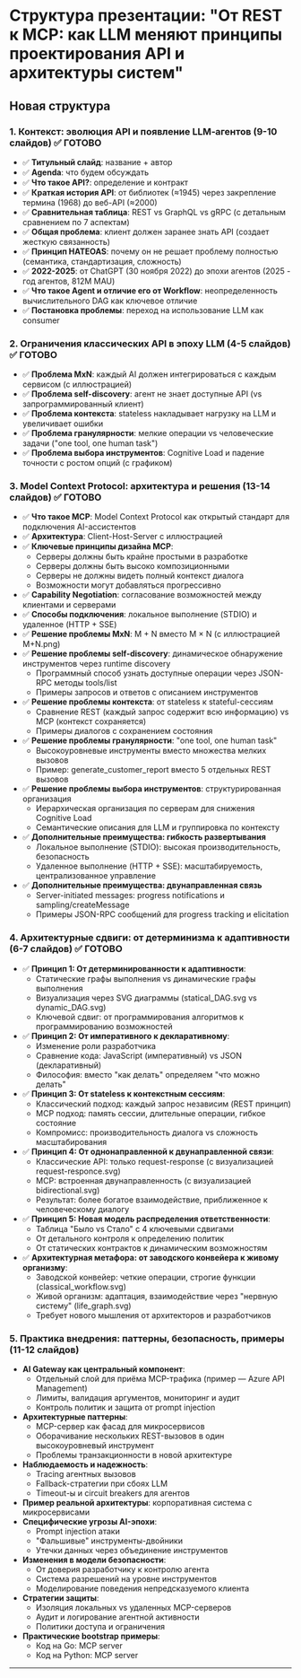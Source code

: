 # Структура презентации: "От REST к MCP: как LLM меняют принципы проектирования API и архитектуры систем"

## Новая структура

### 1. Контекст: эволюция API и появление LLM‑агентов (9-10 слайдов) ✅ ГОТОВО
- ✅ **Титульный слайд**: название + автор
- ✅ **Agenda**: что будем обсуждать
- ✅ **Что такое API?**: определение и контракт
- ✅ **Краткая история API**: от библиотек (≈1945) через закрепление термина (1968) до веб-API (≈2000)
- ✅ **Сравнительная таблица**: REST vs GraphQL vs gRPC (с детальным сравнением по 7 аспектам)
- ✅ **Общая проблема**: клиент должен заранее знать API (создает жесткую связанность)
- ✅ **Принцип HATEOAS**: почему он не решает проблему полностью (семантика, стандартизация, сложность)
- ✅ **2022-2025**: от ChatGPT (30 ноября 2022) до эпохи агентов (2025 - год агентов, 812M MAU)
- ✅ **Что такое Agent и отличие его от Workflow**: неопределенность вычислительного DAG как ключевое отличие
- ✅ **Постановка проблемы**: переход на использование LLM как consumer

### 2. Ограничения классических API в эпоху LLM (4-5 слайдов) ✅ ГОТОВО
- ✅ **Проблема MxN**: каждый AI должен интегрироваться с каждым сервисом (с иллюстрацией)
- ✅ **Проблема self-discovery**: агент не знает доступные API (vs запрограммированный клиент)
- ✅ **Проблема контекста**: stateless накладывает нагрузку на LLM и увеличивает ошибки
- ✅ **Проблема гранулярности**: мелкие операции vs человеческие задачи ("one tool, one human task")
- ✅ **Проблема выбора инструментов**: Cognitive Load и падение точности с ростом опций (с графиком)

### 3. Model Context Protocol: архитектура и решения (13-14 слайдов) ✅ ГОТОВО
- ✅ **Что такое MCP**: Model Context Protocol как открытый стандарт для подключения AI-ассистентов
- ✅ **Архитектура**: Client-Host-Server с иллюстрацией
- ✅ **Ключевые принципы дизайна MCP**:
  - Серверы должны быть крайне простыми в разработке
  - Серверы должны быть высоко композиционными
  - Серверы не должны видеть полный контекст диалога
  - Возможности могут добавляться прогрессивно
- ✅ **Capability Negotiation**: согласование возможностей между клиентами и серверами
- ✅ **Способы подключения**: локальное выполнение (STDIO) и удаленное (HTTP + SSE)
- ✅ **Решение проблемы MxN**: M + N вместо M × N (с иллюстрацией M+N.png)
- ✅ **Решение проблемы self-discovery**: динамическое обнаружение инструментов через runtime discovery
  - Программный способ узнать доступные операции через JSON-RPC методы tools/list
  - Примеры запросов и ответов с описанием инструментов
- ✅ **Решение проблемы контекста**: от stateless к stateful-сессиям  
  - Сравнение REST (каждый запрос содержит всю информацию) vs MCP (контекст сохраняется)
  - Примеры диалогов с сохранением состояния
- ✅ **Решение проблемы гранулярности**: "one tool, one human task"
  - Высокоуровневые инструменты вместо множества мелких вызовов
  - Пример: generate_customer_report вместо 5 отдельных REST вызовов
- ✅ **Решение проблемы выбора инструментов**: структурированная организация
  - Иерархическая организация по серверам для снижения Cognitive Load
  - Семантические описания для LLM и группировка по контексту
- ✅ **Дополнительные преимущества: гибкость развертывания**
  - Локальное выполнение (STDIO): высокая производительность, безопасность
  - Удаленное выполнение (HTTP + SSE): масштабируемость, централизованное управление  
- ✅ **Дополнительные преимущества: двунаправленная связь**
  - Server-initiated messages: progress notifications и sampling/createMessage
  - Примеры JSON-RPC сообщений для progress tracking и elicitation

### 4. Архитектурные сдвиги: от детерминизма к адаптивности (6-7 слайдов) ✅ ГОТОВО
- ✅ **Принцип 1: От детерминированности к адаптивности**:
  - Статические графы выполнения vs динамические графы выполнения
  - Визуализация через SVG диаграммы (statical_DAG.svg vs dynamic_DAG.svg)
  - Ключевой сдвиг: от программирования алгоритмов к программированию возможностей
- ✅ **Принцип 2: От императивного к декларативному**:
  - Изменение роли разработчика
  - Сравнение кода: JavaScript (императивный) vs JSON (декларативный)
  - Философия: вместо "как делать" определяем "что можно делать"
- ✅ **Принцип 3: От stateless к контекстным сессиям**:
  - Классический подход: каждый запрос независим (REST принцип)
  - MCP подход: память сессии, длительные операции, гибкое состояние
  - Компромисс: производительность диалога vs сложность масштабирования
- ✅ **Принцип 4: От однонаправленной к двунаправленной связи**:
  - Классические API: только request-response (с визуализацией request-responce.svg)
  - MCP: встроенная двунаправленность (с визуализацией bidirectional.svg)
  - Результат: более богатое взаимодействие, приближенное к человеческому диалогу
- ✅ **Принцип 5: Новая модель распределения ответственности**:
  - Таблица "Было vs Стало" с 4 ключевыми сдвигами
  - От детального контроля к определению политик
  - От статических контрактов к динамическим возможностям
- ✅ **Архитектурная метафора: от заводского конвейера к живому организму**:
  - Заводской конвейер: четкие операции, строгие функции (classical_workflow.svg)
  - Живой организм: адаптация, взаимодействие через "нервную систему" (life_graph.svg)
  - Требует нового мышления от архитекторов и разработчиков

### 5. Практика внедрения: паттерны, безопасность, примеры (11-12 слайдов)
- **AI Gateway как центральный компонент**:
  - Отдельный слой для приёма MCP-трафика (пример — Azure API Management)
  - Лимиты, валидация аргументов, мониторинг и аудит
  - Контроль политик и защита от prompt injection
- **Архитектурные паттерны**:
  - MCP-сервер как фасад для микросервисов
  - Оборачивание нескольких REST-вызовов в один высокоуровневый инструмент
  - Проблемы транзакционности в новой архитектуре
- **Наблюдаемость и надежность**:
  - Tracing агентных вызовов
  - Fallback-стратегии при сбоях LLM
  - Timeout-ы и circuit breakers для агентов
- **Пример реальной архитектуры**: корпоративная система с микросервисами
- **Специфические угрозы AI-эпохи**:
  - Prompt injection атаки
  - "Фальшивые" инструменты-двойники
  - Утечки данных через объединение инструментов
- **Изменения в модели безопасности**:
  - От доверия разработчику к контролю агента
  - Система разрешений на уровне инструментов
  - Моделирование поведения непредсказуемого клиента
- **Стратегии защиты**:
  - Изоляция локальных vs удаленных MCP-серверов
  - Аудит и логирование агентной активности
  - Политики доступа и ограничения
- **Практические bootstrap примеры**:
  - Код на Go: MCP server
  - Код на Python: MCP server

---